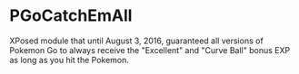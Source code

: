 # PGoCatchEmAll
XPosed module that until August 3, 2016, guaranteed all versions of Pokemon Go to always receive the "Excellent" and "Curve Ball" bonus EXP as long as you hit the Pokemon.

